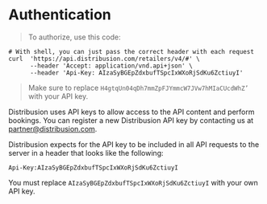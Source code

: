 # Authentication

> To authorize, use this code:

```shell
# With shell, you can just pass the correct header with each request
curl  'https://api.distribusion.com/retailers/v4/#' \
      --header 'Accept: application/vnd.api+json' \
      --header 'Api-Key: AIzaSyBGEpZdxbufTSpcIxWXoRjSdKu6ZctiuyI'
```

> Make sure to replace `H4gtqUn04qDh7mmZpFJYmmcW7JVw7hMIaCUcdWhZ’` with your API key.

Distribusion uses API keys to allow access to the API content and perform bookings. You can register a new Distribusion API key by contacting us at [partner@distribusion.com](mailto:partner@distribusion.com).

Distribusion expects for the API key to be included in all API requests to the server in a header that looks like the following:

`Api-Key:AIzaSyBGEpZdxbufTSpcIxWXoRjSdKu6ZctiuyI`

<aside class="notice">
You must replace <code>AIzaSyBGEpZdxbufTSpcIxWXoRjSdKu6ZctiuyI</code> with your own API key.
</aside>